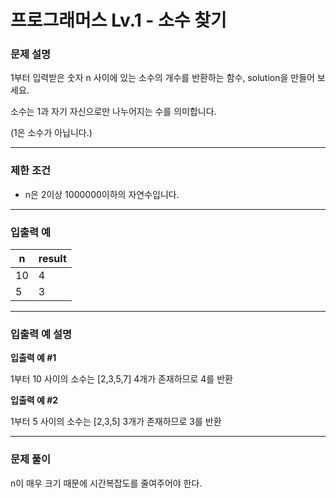 # 프로그래머스 Lv.1 - 소수 찾기
### 문제 설명
1부터 입력받은 숫자 n 사이에 있는 소수의 개수를 반환하는 함수, solution을 만들어 보세요.

소수는 1과 자기 자신으로만 나누어지는 수를 의미합니다.

(1은 소수가 아닙니다.)

---

### 제한 조건
- n은 2이상 1000000이하의 자연수입니다.

---

### 입출력 예
n | result
----- | -----
10 | 4
5 | 3

---

### 입출력 예 설명
**입출력 예 #1**

1부터 10 사이의 소수는 [2,3,5,7] 4개가 존재하므로 4를 반환

**입출력 예 #2**

1부터 5 사이의 소수는 [2,3,5] 3개가 존재하므로 3를 반환

---

### 문제 풀이
n이 매우 크기 때문에 시간복잡도를 줄여주어야 한다.
